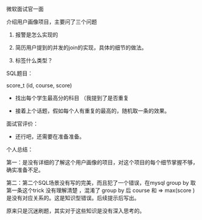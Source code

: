微软面试官一面

介绍用户画像项目，主要问了三个问题

1. 报警是怎么实现的

2. 简历用户提到的并发的join的实现，具体的细节的做法。

3. 标签什么类型？

SQL题目：

score_t (id, course, score)

- 找出每个学生最高分的科目
（我提到了是否重复

- 接着上个话题，假如每个人有重复的最高的，随机取一条的效果。

面试官评价：

- 还行吧，还需要在准备准备。

个人总结：

第一：是没有详细的了解这个用户画像的项目，对这个项目的每个细节掌握不够，确实准备不足。

第二：第二个SQL场景没有写的完美，而且犯了一个错误，在mysql group by 取第一条这个trick 没有理解清楚 ，混淆了 group by 后 course 和 => max(score ) 是没有对应关系的。这是知识型错误。后续提示后写出。

原来只是沉迷刷题，其实对于这些知识是没有深入思考的。

